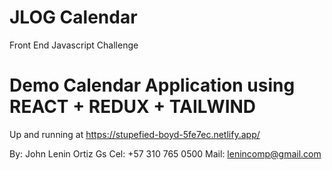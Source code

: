 # JLOG Calendar

Front End Javascript Challenge

# Demo Calendar Application using REACT + REDUX + TAILWIND

Up and running at https://stupefied-boyd-5fe7ec.netlify.app/

By: John Lenin Ortiz Gs
Cel: +57 310 765 0500
Mail: lenincomp@gmail.com